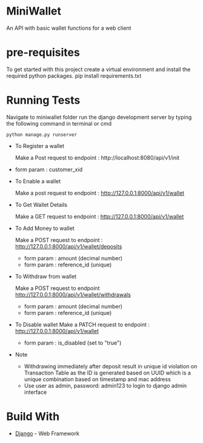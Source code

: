 # MiniWallet
An API with basic wallet functions for a web client

# pre-requisites
To get started with this project create a virtual environment and install the required python packages. pip install requirements.txt

# Running Tests
Navigate to  miniwallet folder run the django development server by typing the following command in terminal or cmd
``` 
python manage.py runserver 

```

* To Register a wallet
  
  Make a Post request to endpoint : http://localhost:8080/api/v1/init
 - form param : customer_xid
 
* To Enable a wallet
  
  Make a post request to endpoint : http://127.0.0.1:8000/api/v1/wallet

* To Get Wallet Details
	
  Make a GET request to endpoint : http://127.0.0.1:8000/api/v1/wallet
  
* To Add Money to wallet

  Make a POST request to endpoint :  http://127.0.0.1:8000/api/v1/wallet/deposits
  - form param : amount (decimal number)
  - form param : reference_id (unique)
  
* To Withdraw from wallet

  Make a POST request to endpoint http://127.0.0.1:8000/api/v1/wallet/withdrawals
  - form param : amount (decimal number)
  - form param : reference_id (unique)
  
* To Disable wallet
  Make a PATCH request to endpoint : http://127.0.0.1:8000/api/v1/wallet
  - form param : is_disabled (set to "true")

* Note

  - Withdrawing immediately after deposit result in unique id violation on Transaction Table as the ID is generated based on 
  UUID which is a unique combination based on timestamp and mac address
  - Use user as admin, password: admin123 to login to django admin interface

# Build With
* [Django](https://www.djangoproject.com/) - Web Framework
